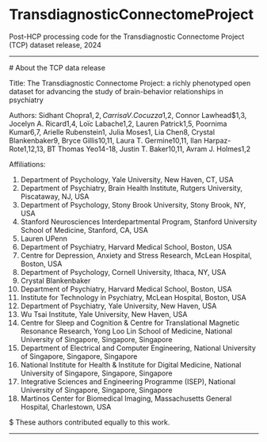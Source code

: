 # TransdiagnosticConnectomeProject
Post-HCP processing code for the Transdiagnostic Connectome Project (TCP) dataset release, 2024

<hr>
# About the TCP data release    

Title: The Transdiagnostic Connectome Project: a richly phenotyped open dataset for advancing the study of brain-behavior relationships in psychiatry

Authors:
Sidhant Chopra$1,2, Carrisa V. Cocuzza$1,2, Connor Lawhead$1,3, Jocelyn A. Ricard1,4, Loïc Labache1,2, Lauren Patrick1,5, Poornima Kumar6,7, Arielle Rubenstein1, Julia Moses1, Lia Chen8, Crystal Blankenbaker9, Bryce Gillis10,11, Laura T. Germine10,11, Ilan Harpaz-Rote1,12,13, BT Thomas Yeo14-18, Justin T. Baker10,11, Avram J. Holmes1,2

Affiliations: 
1.	Department of Psychology, Yale University, New Haven, CT, USA
2.	Department of Psychiatry, Brain Health Institute, Rutgers University, Piscataway, NJ, USA
3.	Department of Psychology, Stony Brook University, Stony Brook, NY, USA
4.	Stanford Neurosciences Interdepartmental Program, Stanford University School of Medicine, Stanford, CA, USA
5.	Lauren UPenn 
6.	Department of Psychiatry, Harvard Medical School, Boston, USA
7.	Centre for Depression, Anxiety and Stress Research, McLean Hospital, Boston, USA
8.	Department of Psychology, Cornell University, Ithaca, NY, USA
9.	Crystal Blankenbaker 
10.	Department of Psychiatry, Harvard Medical School, Boston, USA
11.	Institute for Technology in Psychiatry, McLean Hospital, Boston, USA
12.	Department of Psychiatry, Yale University, New Haven, USA 
13.	Wu Tsai Institute, Yale University, New Haven, USA
14.	Centre for Sleep and Cognition & Centre for Translational Magnetic Resonance Research, Yong Loo Lin School of Medicine, National University of Singapore, Singapore, Singapore
15.	Department of Electrical and Computer Engineering, National University of Singapore, Singapore, Singapore
16.	National Institute for Health & Institute for Digital Medicine, National University of Singapore, Singapore, Singapore
17.	Integrative Sciences and Engineering Programme (ISEP), National University of Singapore, Singapore, Singapore
18.	Martinos Center for Biomedical Imaging, Massachusetts General Hospital, Charlestown, USA

$ These authors contributed equally to this work.
<hr>
